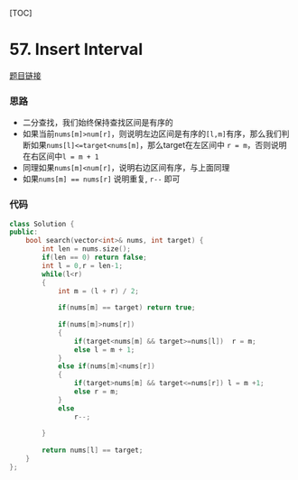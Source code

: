 [TOC]
# 57. Insert Interval
[题目链接](https://leetcode.com/problems/insert-interval/)

### 思路
* 二分查找，我们始终保持查找区间是有序的
* 如果当前`nums[m]>num[r]`，则说明左边区间是有序的`[l,m]`有序，那么我们判断如果`nums[l]<=target<nums[m]`，那么target在左区间中 `r = m`，否则说明在右区间中`l = m + 1`
* 同理如果`nums[m]<num[r]`，说明右边区间有序，与上面同理
* 如果`nums[m] == nums[r]` 说明重复, `r--` 即可

### 代码

```cpp
class Solution {
public:
    bool search(vector<int>& nums, int target) {
        int len = nums.size();
        if(len == 0) return false;
        int l = 0,r = len-1;
        while(l<r)
        {
            int m = (l + r) / 2;
            
            if(nums[m] == target) return true;
            
            if(nums[m]>nums[r])
            {
                if(target<nums[m] && target>=nums[l])  r = m;
                else l = m + 1;
            }
            else if(nums[m]<nums[r])
            {
                if(target>nums[m] && target<=nums[r]) l = m +1;
                else r = m;
            }
            else
                r--;
            
        }
        
        return nums[l] == target;
    }
};
```

